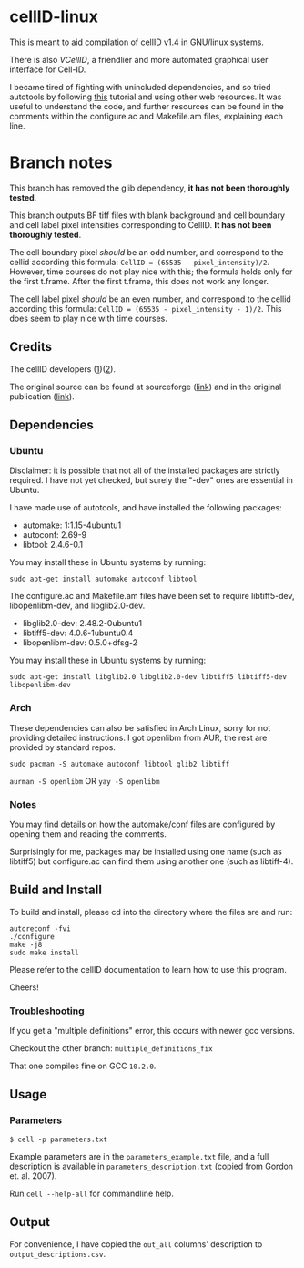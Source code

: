 # cellID-linux

This is meant to aid compilation of cellID v1.4 in GNU/linux systems.

There is also _VCellID_, a friendlier and more automated graphical user interface for Cell-ID.

I became tired of fighting with unincluded dependencies, and so tried autotools by following [this](https://robots.thoughtbot.com/the-magic-behind-configure-make-make-install) tutorial and using other web resources. It was useful to understand the code, and further resources can be found in the comments within the configure.ac and Makefile.am files, explaining each line.

# Branch notes

This branch has removed the glib dependency, **it has not been thoroughly tested**.

This branch outputs BF tiff files with blank background and cell boundary and cell label pixel intensities corresponding to CellID. **It has not been thoroughly tested**.

The cell boundary pixel *should* be an odd number, and correspond to the cellid according this formula: `CellID = (65535 - pixel_intensity)/2`. However, time courses do not play nice with this; the formula holds only for the first t.frame. After the first t.frame, this does not work any longer.

The cell label pixel *should* be an even number, and correspond to the cellid according this formula: `CellID = (65535 - pixel_intensity - 1)/2`. This does seem to play nice with time courses.

## Credits

The cellID developers ([1](https://www.nature.com/articles/nmeth1008))([2](http://dx.doi.org/10.1002/0471142727.mb1418s100)).

The original source can be found at sourceforge ([link](https://sourceforge.net/projects/cell-id/)) and in the original publication ([link](https://www.nature.com/articles/nmeth1008#supplementary-information)).

## Dependencies

### Ubuntu

Disclaimer: it is possible that not all of the installed packages are strictly required. I have not yet checked, but surely the "-dev" ones are essential in Ubuntu.

I have made use of autotools, and have installed the following packages:

* automake: 1:1.15-4ubuntu1
* autoconf: 2.69-9
* libtool: 2.4.6-0.1

You may install these in Ubuntu systems by running:

`sudo apt-get install automake autoconf libtool`

The configure.ac and Makefile.am files have been set to require libtiff5-dev, libopenlibm-dev, and libglib2.0-dev.

* libglib2.0-dev: 2.48.2-0ubuntu1
* libtiff5-dev: 4.0.6-1ubuntu0.4
* libopenlibm-dev: 0.5.0+dfsg-2

You may install these in Ubuntu systems by running:

`sudo apt-get install libglib2.0 libglib2.0-dev libtiff5 libtiff5-dev libopenlibm-dev`

### Arch

These dependencies can also be satisfied in Arch Linux, sorry for not providing detailed instructions. I got openlibm from AUR, the rest are provided by standard repos.

`sudo pacman -S automake autoconf libtool glib2 libtiff`

`aurman -S openlibm` OR `yay -S openlibm`

### Notes

You may find details on how the automake/conf files are configured by opening them and reading the comments.

Surprisingly for me, packages may be installed using one name (such as libtiff5) but configure.ac can find them using another one (such as libtiff-4).

## Build and Install

To build and install, please cd into the directory where the files are and run:

    autoreconf -fvi
    ./configure
    make -j8
    sudo make install

Please refer to the cellID documentation to learn how to use this program.

Cheers!

### Troubleshooting

If you get a "multiple definitions" error, this occurs with newer gcc versions.

Checkout the other branch: `multiple_definitions_fix`

That one compiles fine on GCC `10.2.0`.

## Usage

### Parameters

`$ cell -p parameters.txt`

Example parameters are in the `parameters_example.txt` file, and a full description is available in `parameters_description.txt` (copied from Gordon et. al. 2007).

Run `cell --help-all` for commandline help.

## Output

For convenience, I have copied the `out_all` columns' description to `output_descriptions.csv`.
